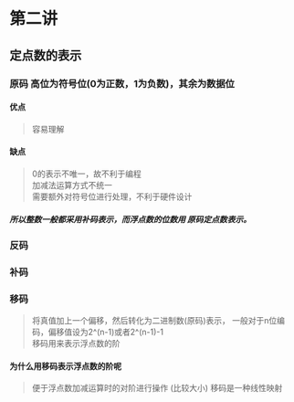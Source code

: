 # 第二讲      
## 定点数的表示    
### 原码  高位为符号位(0为正数，1为负数)，其余为数据位   
#### 优点     
> 容易理解        

#### 缺点     
> 0的表示不唯一，故不利于编程    
> 加减法运算方式不统一     
> 需要额外对符号位进行处理，不利于硬件设计    

##### 所以整数一般都采用补码表示，而浮点数的位数用 *原码定点数*表示。      
   
### 反码       
  
### 补码   
### 移码      
> 将真值加上一个偏移，然后转化为二进制数(原码)表示， 一般对于n位编码，偏移值设为2^(n-1)或者2^(n-1)-1  
> 移码用来表示浮点数的阶       
 
#### 为什么用移码表示浮点数的阶呢        
> 便于浮点数加减运算时的对阶进行操作  (比较大小)   移码是一种线性映射     
 
 

